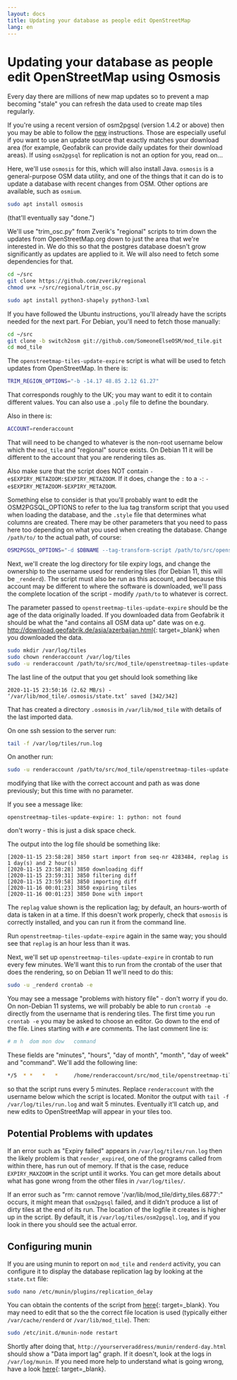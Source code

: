 ```yaml
---
layout: docs
title: Updating your database as people edit OpenStreetMap
lang: en
---
```


# Updating your database as people edit OpenStreetMap using Osmosis

Every day there are millions of new map updates so to prevent a map becoming "stale" you can refresh the data used to create map tiles regularly.

If you're using a recent version of osm2pgsql (version 1.4.2 or above) then you may be able to follow the [new](/serving-tiles/updating-as-people-edit-osm2pgsql-replication/) instructions. Those are especially useful if you want to use an update source that exactly matches your download area (for example, Geofabrik can provide daily updates for their download areas). If using `osm2pgsql` for replication is not an option for you, read on...

Here, we'll use `osmosis` for this, which will also install Java. `osmosis` is a general-purpose OSM data utility, and one of the things that it can do is to update a database with recent changes from OSM. Other options are available, such as `osmium`.

```sh
sudo apt install osmosis
```

(that'll eventually say "done.")

We'll use "trim_osc.py" from Zverik's "regional" scripts to trim down the updates from OpenStreetMap.org down to just the area that we're interested in. We do this so that the postgres database doesn't grow significantly as updates are applied to it. We will also need to fetch some dependencies for that.

```sh
cd ~/src
git clone https://github.com/zverik/regional
chmod u+x ~/src/regional/trim_osc.py

sudo apt install python3-shapely python3-lxml
```

If you have followed the Ubuntu instructions, you'll already have the scripts needed for the next part. For Debian, you'll need to fetch those manually:

```sh
cd ~/src
git clone -b switch2osm git://github.com/SomeoneElseOSM/mod_tile.git
cd mod_tile
```

The `openstreetmap-tiles-update-expire` script is what will be used to fetch updates from OpenStreetMap. In there is:

```sh
TRIM_REGION_OPTIONS="-b -14.17 48.85 2.12 61.27"
```

That corresponds roughly to the UK; you may want to edit it to contain different values. You can also use a `.poly` file to define the boundary.

Also in there is:

```sh
ACCOUNT=renderaccount
```

That will need to be changed to whatever is the non-root username below which the `mod_tile` and "regional" source exists. On Debian 11 it will be different to the account that you are rendering tiles as.

Also make sure that the script does NOT contain `-e$EXPIRY_METAZOOM:$EXPIRY_METAZOOM`. If it does, change the `:` to a `-`: `-e$EXPIRY_METAZOOM-$EXPIRY_METAZOOM`.

Something else to consider is that you'll probably want to edit the OSM2PGSQL_OPTIONS to refer to the lua tag transform script that you used when loading the database, and the `.style` file that determines what columns are created. There may be other parameters that you need to pass here too depending on what you used when creating the database. Change `/path/to/` to the actual path, of course:

```sh
OSM2PGSQL_OPTIONS="-d $DBNAME --tag-transform-script /path/to/src/openstreetmap-carto/openstreetmap-carto.lua -S /path/to/src/openstreetmap-carto/openstreetmap-carto.style"
```

Next, we'll create the log directory for tile expiry logs, and change the ownership to the username used for rendering tiles (for Debian 11, this will be `_renderd`). The script must also be run as this account, and because this account may be different to where the software is downloaded, we'll pass the complete location of the script - modify `/path/to` to whatever is correct.

The parameter passed to `openstreetmap-tiles-update-expire` should be the age of the data originally loaded. If you downloaded data from Geofabrik it should be what the "and contains all OSM data up" date was on e.g. <http://download.geofabrik.de/asia/azerbaijan.html>{: target=_blank} when you downloaded the data.

```sh
sudo mkdir /var/log/tiles
sudo chown renderaccount /var/log/tiles
sudo -u renderaccount /path/to/src/mod_tile/openstreetmap-tiles-update-expire 2020-11-14T21:42:02Z
```

The last line of the output that you get should look something like

```log
2020-11-15 23:50:16 (2.62 MB/s) - ‘/var/lib/mod_tile/.osmosis/state.txt’ saved [342/342]
```

That has created a directory `.osmosis` in `/var/lib/mod_tile` with details of the last imported data.

On one ssh session to the server run:

```sh
tail -f /var/log/tiles/run.log
```

On another run:

```sh
sudo -u renderaccount /path/to/src/mod_tile/openstreetmap-tiles-update-expire
```

modifying that like with the correct account and path as was done previously; but this time with no parameter.

If you see a message like:

```log
openstreetmap-tiles-update-expire: 1: python: not found
```

don't worry - this is just a disk space check.

The output into the log file should be something like:

```log
[2020-11-15 23:58:28] 3850 start import from seq-nr 4283484, replag is 1 day(s) and 2 hour(s)
[2020-11-15 23:58:28] 3850 downloading diff
[2020-11-15 23:59:31] 3850 filtering diff
[2020-11-15 23:59:58] 3850 importing diff
[2020-11-16 00:01:23] 3850 expiring tiles
[2020-11-16 00:01:23] 3850 Done with import
```

The `replag` value shown is the replication lag; by default, an hours-worth of data is taken in at a time. If this doesn't work properly, check that `osmosis` is correctly installed, and you can run it from the command line.

Run `openstreetmap-tiles-update-expire` again in the same way; you should see that `replag` is an hour less than it was.

Next, we'll set up `openstreetmap-tiles-update-expire` in crontab to run every few minutes. We'll want this to run from the crontab of the user that does the rendering, so on Debian 11 we'll need to do this:

```sh
sudo -u _renderd crontab -e
```

You may see a message "problems with history file" - don't worry if you do. On non-Debian 11 systems, we will probably be able to run `crontab -e` directly from the username that is rendering tiles. The first time you run `crontab -e` you may be asked to choose an editor. Go down to the end of the file. Lines starting with `#` are comments. The last comment line is:

```sh
# m h  dom mon dow   command
```

These fields are "minutes", "hours", "day of month", "month", "day of week" and "command". We'll add the following line:

```sh
*/5  * *   *   *     /home/renderaccount/src/mod_tile/openstreetmap-tiles-update-expire
```

so that the script runs every 5 minutes. Replace `renderaccount` with the username below which the script is located. Monitor the output with `tail -f /var/log/tiles/run.log` and wait 5 minutes. Eventually it'll catch up, and new edits to OpenStreetMap will appear in your tiles too.

## Potential Problems with updates

If an error such as "Expiry failed" appears in `/var/log/tiles/run.log` then the likely problem is that `render_expired`, one of the programs called from within there, has run out of memory. If that is the case, reduce `EXPIRY_MAXZOOM` in the script until it works. You can get more details about what has gone wrong from the other files in `/var/log/tiles/`.

If an error such as "rm: cannot remove '/var/lib/mod_tile/dirty_tiles.6877':" occurs, it might mean that `osm2pgsql` failed, and it didn't produce a list of dirty tiles at the end of its run. The location of the logfile it creates is higher up in the script. By default, it is `/var/log/tiles/osm2pgsql.log`, and if you look in there you should see the actual error.

## Configuring munin

If you are using munin to report on `mod_tile` and `renderd` activity, you can configure it to display the database replication lag by looking at the `state.txt` file:

```sh
sudo nano /etc/munin/plugins/replication_delay
```

You can obtain the contents of the script from [here](https://raw.githubusercontent.com/SomeoneElseOSM/mod_tile/switch2osm/munin/replication_delay_osmosis){: target=_blank}. You may need to edit that so the the correct file location is used (typically either `/var/cache/renderd` or `/var/lib/mod_tile`). Then:

```sh
sudo /etc/init.d/munin-node restart
```

Shortly after doing that, `http://yourserveraddress/munin/renderd-day.html` should show a "Data import lag" graph. If it doesn't, look at the logs in `/var/log/munin`. If you need more help to understand what is going wrong, have a look [here](https://guide.munin-monitoring.org/en/latest/develop/plugins/howto-write-plugins.html){: target=_blank}.
